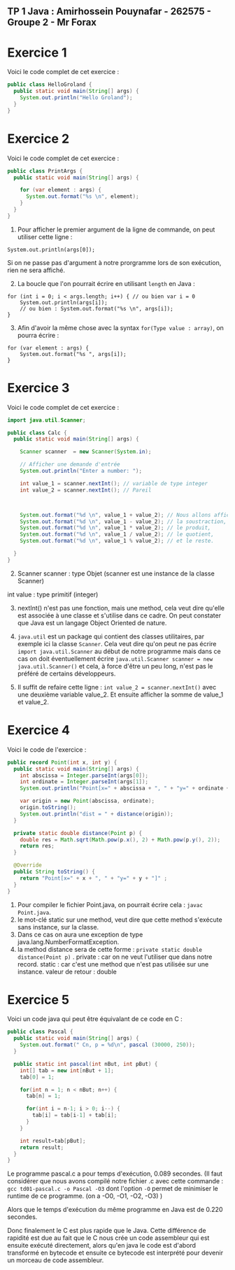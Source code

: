 ## TP 1 Java : Amirhossein Pouynafar - 262575 - Groupe 2 - Mr Forax


# Exercice 1

Voici le code complet de cet exercice :

```java
public class HelloGroland {
  public static void main(String[] args) {
    System.out.println("Hello Groland");
  }
}
```

# Exercice 2

Voici le code complet de cet exercice :

```java
public class PrintArgs {
  public static void main(String[] args) {

    for (var element : args) {
      System.out.format("%s \n", element);
    }      
  }
}
```


1. Pour afficher le premier argument de la ligne de commande, on peut utiliser
cette ligne :
```
System.out.println(args[0]);
```
Si on ne passe pas d'argument à notre prorgramme lors de son exécution,
rien ne sera affiché.

2. La boucle que l'on pourrait écrire en utilisant `length` en Java :
```
for (int i = 0; i < args.length; i++) { // ou bien var i = 0
    System.out.println(args[i]);
    // ou bien : System.out.format("%s \n", args[i]);
}
```

3. Afin d'avoir la même chose avec la syntax `for(Type value : array)`,
on pourra écrire :

```
for (var element : args) {
    System.out.format("%s ", args[i]);
}
```

# Exercice 3

Voici le code complet de cet exercice :

```java
import java.util.Scanner;

public class Calc {
  public static void main(String[] args) {

    Scanner scanner  = new Scanner(System.in);

    // Afficher une demande d'entrée
    System.out.println("Enter a number: ");

    int value_1 = scanner.nextInt(); // variable de type integer
    int value_2 = scanner.nextInt(); // Pareil



    System.out.format("%d \n", value_1 + value_2); // Nous allons afficher:
    System.out.format("%d \n", value_1 - value_2); // la soustraction,
    System.out.format("%d \n", value_1 * value_2); // le produit,
    System.out.format("%d \n", value_1 / value_2); // le quotient,
    System.out.format("%d \n", value_1 % value_2); // et le reste.

  }
}
```

2. Scanner scanner : type Objet (scanner est une instance de la classe Scanner)

int value : type primitif (integer)

3. nextInt() n'est pas une fonction, mais une method, cela veut dire qu'elle
est associée à une classe et s'utilise dans ce cadre. On peut constater que
Java est un langage Object Oriented de nature.

4. `java.util` est un package qui contient des classes utilitaires, par exemple
ici la classe `Scanner`.
Cela veut dire qu'on peut ne pas écrire `import java.util.Scanner` au début de
notre programme mais dans ce cas on doit éventuellement écrire
`java.util.Scanner scanner = new java.util.Scanner()` et cela, à force d'être
un peu long, n'est pas le préféré de certains développeurs.

5. Il suffit de refaire cette ligne : `int value_2 = scanner.nextInt()` avec une
 deuxième variable value_2. Et ensuite afficher la somme de value_1 et value_2.


# Exercice 4

Voici le code de l'exercice :

```java
public record Point(int x, int y) {
  public static void main(String[] args) {
    int abscissa = Integer.parseInt(args[0]);
    int ordinate = Integer.parseInt(args[1]);
    System.out.println("Point[x=" + abscissa + ", " + "y=" + ordinate + "]");

    var origin = new Point(abscissa, ordinate);
    origin.toString();
    System.out.println("dist = " + distance(origin));    
  }

  private static double distance(Point p) {
    double res = Math.sqrt(Math.pow(p.x(), 2) + Math.pow(p.y(), 2));
    return res;
  }

  @Override
  public String toString() {
    return "Point[x=" + x + ", " + "y=" + y + "]" ;
  }
}
```

1. Pour compiler le fichier Point.java, on pourrait écrire cela :
`javac Point.java`.
3. le mot-clé static sur une method, veut dire que cette method s'exécute sans
instance, sur la classe.
4. Dans ce cas on aura une exception de type java.lang.NumberFormatException.
6. la method distance sera de cette forme :
`private static double distance(Point p)` .
private : car on ne veut l'utiliser que dans notre record.
static : car c'est une method que n'est pas utilisée sur une instance.
valeur de retour : double



# Exercice 5

Voici un code java qui peut être équivalant de ce code en C :

```java
public class Pascal {
  public static void main(String[] args) {
    System.out.format(" Cn, p = %d\n", pascal (30000, 250));
  }

  public static int pascal(int nBut, int pBut) {
    int[] tab = new int[nBut + 1];
    tab[0] = 1;

    for(int n = 1; n < nBut; n++) {
      tab[n] = 1;

      for(int i = n-1; i > 0; i--) {
        tab[i] = tab[i-1] + tab[i];
      }
    }

    int result=tab[pBut];
    return result;
  }
}
```

Le programme pascal.c a pour temps d'exécution, 0.089 secondes. (Il faut
considérer que nous avons compilé notre fichier .c avec cette commande :
`gcc td01-pascal.c -o Pascal -O3` dont l'option `-O` permet de minimiser le
runtime de ce programme. (on a -O0, -O1, -O2, -O3) )

Alors que le temps d'exécution du même programme en Java est de 0.220 secondes.

Donc finalement le C est plus rapide que le Java.
Cette différence de rapidité est due au fait que le C nous crée un code
assembleur qui est ensuite exécuté directement, alors qu'en java le code est
d'abord transformé en bytecode et ensuite ce bytecode est interprété pour
devenir un morceau de code assembleur.
